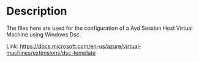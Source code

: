 # Description
The files here are used for the configuration of a Avd Session Host Virtual Machine using Windows Dsc.

Link: https://docs.microsoft.com/en-us/azure/virtual-machines/extensions/dsc-template
